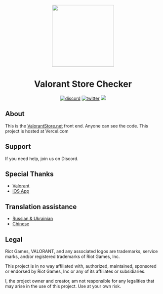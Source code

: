 <p align="center">
  <img src="https://s3.valorantstore.net/img/vslogo400x400.png" height="200">
  <h1 align="center">Valorant Store Checker</h1>
</p>
<p align="center">
<a href="https://discord.gg/4zrQDW9PNq"><img src="https://img.shields.io/badge/Discord-Lunac%231111-%237289DA?style=flat&logo=discord" alt="discord"/></a>
<a href="https://twitter.com/lunac_dev"><img src="https://img.shields.io/badge/Twitter-@lunac_dev-%231DA1F2?style=flat&logo=twitter" alt="twitter"/></a>
<img src="https://hitsofcode.com/github/Lunac-dev/valorant-store-frontend?branch=main" />
<br/>

## About
This is the [ValorantStore.net](https://valorantstore.net/) front end. Anyone can see the code. This project is hosted at Vercel.com

## Support
If you need help, join us on Discord.

## Special Thanks
- [Valorant](https://playvalorant.com/)
- [iOS App](https://github.com/SoloUnity)

## Translation assistance
- [Russian & Ukrainian](https://github.com/mnutskovskyy)
- [Chinese](https://github.com/harmedd)

## Legal
Riot Games, VALORANT, and any associated logos are trademarks, service marks, and/or registered trademarks of Riot Games, Inc.

This project is in no way affiliated with, authorized, maintained, sponsored or endorsed by Riot Games, Inc or any of its affiliates or subsidiaries.

I, the project owner and creator, am not responsible for any legalities that may arise in the use of this project. Use at your own risk.
